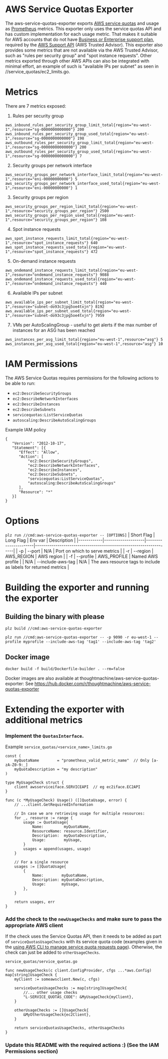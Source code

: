 # AWS Service Quotas Exporter
The aws-service-quotas-exporter exports [AWS service quotas][1] and
usage as [Prometheus][2] metrics. This exporter only uses the service
quotas API and has custom implementation for each usage metric.
That makes it suitable for AWS accounts that do not have [Business or Enterprise
support plan][3], required by the [AWS Support API][4] (AWS
Trusted Advisor). This exporter also provides some metrics that are
not available via the AWS Trusted Advisor, such as "rules per security
group" and "spot instance requests". Other metrics exported through other AWS APIs
can also be integrated with minimal effort, an example of such is "available IPs
per subnet" as seen in //service_quotas/ec2_limits.go.

# Metrics

There are 7 metrics exposed:

1. Rules per security group
```
aws_inbound_rules_per_security_group_limit_total{region="eu-west-1",resource="sg-0000000000000"} 200
aws_inbound_rules_per_security_group_used_total{region="eu-west-1",resource="sg-0000000000000"} 198
aws_outbound_rules_per_security_group_limit_total{region="eu-west-1",resource="sg-00000000000000"} 200
aws_outbound_rules_per_security_group_used_total{region="eu-west-1",resource="sg-00000000000000"} 7
```

2. Security groups per network interface
```
aws_security_groups_per_network_interface_limit_total{region="eu-west-1",resource="eni-00000000000"} 5
aws_security_groups_per_network_interface_used_total{region="eu-west-1",resource="eni-00000000000"} 1
```

3. Security groups per region
```
aws_security_groups_per_region_limit_total{region="eu-west-1",resource="security_groups_per_region"} 2500
aws_security_groups_per_region_used_total{region="eu-west-1",resource="security_groups_per_region"} 108
```

4. Spot instance requests
```
aws_spot_instance_requests_limit_total{region="eu-west-1",resource="spot_instance_requests"} 640
aws_spot_instance_requests_used_total{region="eu-west-1",resource="spot_instance_requests"} 472
```

5. On-demand instance requests
```
aws_ondemand_instance_requests_limit_total{region="eu-west-1",resource="ondemand_instance_requests"} 9088
aws_ondemand_instance_requests_used_total{region="eu-west-1",resource="ondemand_instance_requests"} 440
```

6. Available IPs per subnet
```
aws_available_ips_per_subnet_limit_total{region="eu-west-1",resource="subnet-do93c3jpg5oe4txjn"} 8192
aws_available_ips_per_subnet_used_total{region="eu-west-1",resource="subnet-do93c3jpg5oe4txjn"} 7959
```

7. VMs per AutoScalingGroup - useful to get alerts if the max number of instances for an ASG has been reached
```
aws_instances_per_asg_limit_total{region="eu-west-1",resource="asg"} 5
aws_instances_per_asg_used_total{region="eu-west-1",resource="asg"} 10
```

# IAM Permissions

The AWS Service Quotas requires permissions for the following actions
to be able to run:

 * `ec2:DescribeSecurityGroups`
 * `ec2:DescribeNetworkInterfaces`
 * `ec2:DescribeInstances`
 * `ec2:DescribeSubnets`
 * `servicequotas:ListServiceQuotas`
 * `autoscaling:DescribeAutoScalingGroups`

Example IAM policy
```
{
   "Version": "2012-10-17",
   "Statement": [{
      "Effect": "Allow",
      "Action": [
          "ec2:DescribeSecurityGroups",
          "ec2:DescribeNetworkInterfaces",
          "ec2:DescribeInstances",
          "ec2:DescribeSubnets",
          "servicequotas:ListServiceQuotas",
          "autoscaling:DescribeAutoScalingGroups"
      ],
      "Resource": "*"
   }]
}
```

# Options

`plz run //cmd:aws-service-quotas-exporter -- [OPTIONS]`
| Short Flag | Long Flag          | Env var                       | Description                                              |
|------------|--------------------|----------------------|-------------------------------------------------------------------|
| -p         | --port             | N/A         | Port on which to serve metrics                                             |
| -r         | --region           | AWS_REGION  | AWS region                                                                 |
| -f         | --profile          | AWS_PROFILE | Named AWS profile                                                          |
| N/A        | --include-aws-tag  | N/A         | The aws resource tags to include as labels for returned metrics            |

# Building the exporter and running the exporter

## Building the binary with please
`plz build //cmd:aws-service-quotas-exporter`

`plz run //cmd:aws-service-quotas-exporter -- -p 9090 -r eu-west-1 --profile myprofile --include-aws-tag 'tag1' --include-aws-tag 'tag2'`

## Docker image
`docker build -f build/Dockerfile-builder . --rm=false`

Docker images are also available at thoughtmachine/aws-service-quotas-exporter:<version> See https://hub.docker.com/r/thoughtmachine/aws-service-quotas-exporter

# Extending the exporter with additional metrics

### Implement the `QuotasInterface`.

Example
`service_quotas/<service_name>_limits.go`
```
const (
    myQuotaName        = "prometheus_valid_metric_name"  // Only [a-zA-Z0-9:_]
    myQuotaDescription = "my description"
)

type MyUsageCheck struct {
    client awsserviceiface.SERVICEAPI  // eg ec2iface.EC2API
}

func (c *MyUsageCheck) Usage() ([]QuotaUsage, error) {
    // ...client.GetRequiredInformation

    // In case we are retrieving usage for multiple resources:
    for _, resource := range {
        usage := QuotaUsage{
            Name:         myQuotaName,
            ResourceName: resource.Identifier,
            Description:  myQuotaDescription,
            Usage:        myUsage,
        }
        usages = append(usages, usage)
    }

    // For a single resource
    usages := []QuotaUsage{
        {
            Name:        myQuotaName,
            Description: myQuotaDescription,
            Usage:       myUsage,
        },
    }

    return usages, err
}
```

### Add the check to the `newUsageChecks` and make sure to pass the appropriate AWS client

If the check uses the Service Quotas API, then it needs to be added as part of
`serviceQuotasUsageChecks` with its service quota code (examples given in the
[using AWS CLI to manage service quota requests page][5]). Otherwise, the check can
just be added to `otherUsageChecks`.

`service_quotas/service_quotas.go`
```
func newUsageChecks(c client.ConfigProvider, cfgs ...*aws.Config) map[string]UsageCheck {
    myClient := someawsclient.New(c, cfgs)

    serviceQuotasUsageChecks := map[string]UsageCheck{
        //... other usage checks
        "L-SERVICE_QUOTAS_CODE": &MyUsageCheck{myClient},
    }

    otherUsageChecks := []UsageCheck{
        &MyOtherUsageCheck{ec2Client},
    }

    return serviceQuotasUsageChecks, otherUsageChecks
}
```

### Update this README with the required actions :) (See the IAM Permissions section)


[1]: https://docs.aws.amazon.com/general/latest/gr/aws_service_limits.html
[2]: https://prometheus.io/
[3]: https://aws.amazon.com/premiumsupport/plans/
[4]: https://docs.aws.amazon.com/awssupport/latest/APIReference/Welcome.html
[5]: https://aws.amazon.com/premiumsupport/knowledge-center/troubleshoot-service-quotas-cli-commands/
